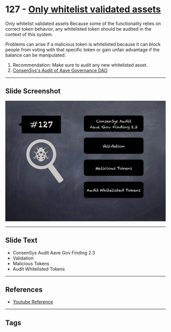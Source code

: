 
# 127 - [Only whitelist validated assets](./Only%20whitelist%20validated%20assets.md)

Only whitelist validated assets Because some of the functionality relies on correct token behavior, any whitelisted token should be audited in the context of this system. 

Problems can arise if a malicious token is whitelisted because it can block people from voting with that specific token or gain unfair advantage if the balance can be manipulated.

1. Recommendation: Make sure to audit any new whitelisted asset.
2. [ConsenSys's Audit of Aave Governance DAO](https://consensys.net/diligence/audits/2020/08/aave-governance-dao/#only-whitelist-validated-assets)
___
## Slide Screenshot
![127.png](../../images/8.%20Audit%20Findings%20201/127.png)
___
## Slide Text
- ConsenSys Audit Aave Gov Finding 2.3
- Validation
- Malicious Tokens
- Audit Whitelisted Tokens
___
## References
- [Youtube Reference](https://youtu.be/yphqu2N35X4?t=375)
___
## Tags
